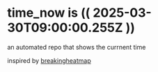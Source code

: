 # time_now is (( 2025-03-30T09:00:00.255Z ))

an automated repo that shows the currnent time

inspired by [breakingheatmap](https://github.com/breakingheatmap/breakingheatmap)